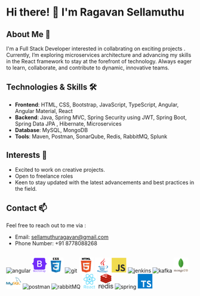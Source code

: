 # Hi there! 👋 I'm Ragavan Sellamuthu

## About Me 🌟

I'm a Full Stack Developer interested in collabrating on exciting projects . Currently, I’m exploring microservices architecture and advancing my skills in the React framework to stay at the forefront of technology. Always eager to learn, collaborate, and contribute to dynamic, innovative teams.

## Technologies & Skills 🛠️

- **Frontend**: HTML, CSS, Bootstrap, JavaScript, TypeScript, Angular, Angular Material, React
- **Backend**: Java, Spring MVC, Spring Security using JWT, Spring Boot, Spring Data JPA , Hibernate, Microservices
- **Database**: MySQL, MongoDB
- **Tools**: Maven, Postman, SonarQube, Redis, RabbitMQ, Splunk

## Interests 🤝

- Excited to work on creative projects.
- Open to freelance roles
- Keen to stay updated with the latest advancements and best practices in the field.

## Contact 📫
Feel free to reach out to me via :

- Email: sellamuthuragavan@gmail.com
- Phone Number: +91 8778088268

##
<img src="https://angular.io/assets/images/logos/angular/angular.svg" alt="angular" width="40" height="40"/>  
<img src="https://raw.githubusercontent.com/devicons/devicon/master/icons/bootstrap/bootstrap-plain-wordmark.svg" alt="bootstrap" width="40" height="40"/>
<img src="https://raw.githubusercontent.com/devicons/devicon/master/icons/css3/css3-original-wordmark.svg" alt="css3" width="40" height="40"/> 
<img src="https://www.vectorlogo.zone/logos/git-scm/git-scm-icon.svg" alt="git" width="40" height="40"/> 
<img src="https://raw.githubusercontent.com/devicons/devicon/master/icons/html5/html5-original-wordmark.svg" alt="html5" width="40" height="40"/>
<img src="https://raw.githubusercontent.com/devicons/devicon/master/icons/java/java-original.svg" alt="java" width="40" height="40"/>
<img src="https://raw.githubusercontent.com/devicons/devicon/master/icons/javascript/javascript-original.svg" alt="javascript" width="40" height="40"/>
<img src="https://www.vectorlogo.zone/logos/jenkins/jenkins-icon.svg" alt="jenkins" width="40" height="40"/>
<img src="https://www.vectorlogo.zone/logos/apache_kafka/apache_kafka-icon.svg" alt="kafka" width="40" height="40"/>
<img src="https://raw.githubusercontent.com/devicons/devicon/master/icons/mongodb/mongodb-original-wordmark.svg" alt="mongodb" width="40" height="40"/>
<img src="https://raw.githubusercontent.com/devicons/devicon/master/icons/mysql/mysql-original-wordmark.svg" alt="mysql" width="40" height="40"/> 
<img src="https://www.vectorlogo.zone/logos/getpostman/getpostman-icon.svg" alt="postman" width="40" height="40"/> 
<img src="https://www.vectorlogo.zone/logos/rabbitmq/rabbitmq-icon.svg" alt="rabbitMQ" width="40" height="40"/> 
<img src="https://raw.githubusercontent.com/devicons/devicon/master/icons/react/react-original-wordmark.svg" alt="react" width="40" height="40"/>
<img src="https://raw.githubusercontent.com/devicons/devicon/master/icons/redis/redis-original-wordmark.svg" alt="redis" width="40" height="40"/>
<img src="https://www.vectorlogo.zone/logos/springio/springio-icon.svg" alt="spring" width="40" height="40"/>
<img src="https://raw.githubusercontent.com/devicons/devicon/master/icons/typescript/typescript-original.svg" alt="typescript" width="40" height="40"/>



